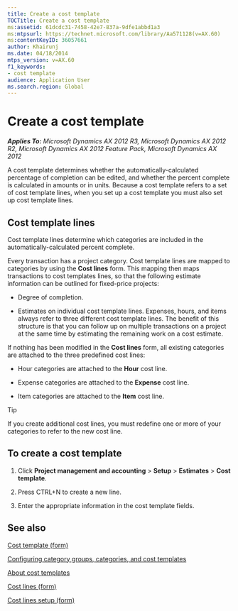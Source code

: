 ```yaml
---
title: Create a cost template
TOCTitle: Create a cost template
ms:assetid: 61dcdc31-7458-42e7-837a-9dfe1abbd1a3
ms:mtpsurl: https://technet.microsoft.com/library/Aa571128(v=AX.60)
ms:contentKeyID: 36057661
author: Khairunj
ms.date: 04/18/2014
mtps_version: v=AX.60
f1_keywords:
- cost template
audience: Application User
ms.search.region: Global
---
```


# Create a cost template 


_**Applies To:** Microsoft Dynamics AX 2012 R3, Microsoft Dynamics AX 2012 R2, Microsoft Dynamics AX 2012 Feature Pack, Microsoft Dynamics AX 2012_

A cost template determines whether the automatically-calculated percentage of completion can be edited, and whether the percent complete is calculated in amounts or in units. Because a cost template refers to a set of cost template lines, when you set up a cost template you must also set up cost template lines.

## Cost template lines

Cost template lines determine which categories are included in the automatically-calculated percent complete.

Every transaction has a project category. Cost template lines are mapped to categories by using the **Cost lines** form. This mapping then maps transactions to cost templates lines, so that the following estimate information can be outlined for fixed-price projects:

  - Degree of completion.

  - Estimates on individual cost template lines. Expenses, hours, and items always refer to three different cost template lines. The benefit of this structure is that you can follow up on multiple transactions on a project at the same time by estimating the remaining work on a cost estimate.

If nothing has been modified in the **Cost lines** form, all existing categories are attached to the three predefined cost lines:

  - Hour categories are attached to the **Hour** cost line.

  - Expense categories are attached to the **Expense** cost line.

  - Item categories are attached to the **Item** cost line.


> [!TIP]
> <P>If you create additional cost lines, you must redefine one or more of your categories to refer to the new cost line.</P>



## To create a cost template

1.  Click **Project management and accounting** \> **Setup** \> **Estimates** \> **Cost template**.

2.  Press CTRL+N to create a new line.

3.  Enter the appropriate information in the cost template fields.

## See also

[Cost template (form)](https://technet.microsoft.com/library/aa616683\(v=ax.60\))

[Configuring category groups, categories, and cost templates](configuring-category-groups-categories-and-cost-templates.md)

[About cost templates](about-cost-templates.md)

[Cost lines (form)](https://technet.microsoft.com/library/aa550294\(v=ax.60\))

[Cost lines setup (form)](https://technet.microsoft.com/library/aa617055\(v=ax.60\))

  


